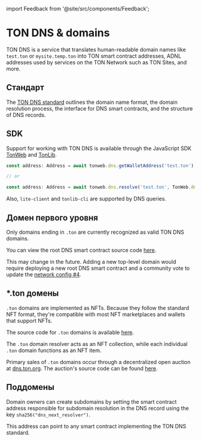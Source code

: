 import Feedback from '@site/src/components/Feedback';

# TON DNS & domains

TON DNS is a service that translates human-readable domain names like `test.ton` or `mysite.temp.ton` into TON smart contract addresses, ADNL addresses used by services on the TON Network such as TON Sites, and more.

## Стандарт

The [TON DNS standard](https://github.com/ton-blockchain/TIPs/issues/81) outlines the domain name format, the domain resolution process, the interface for DNS smart contracts, and the structure of DNS records.

## SDK

Support for working with TON DNS is available through the JavaScript SDK [TonWeb](https://github.com/toncenter/tonweb) and [TonLib](https://ton.org/#/apis/?id=_2-ton-api).

```js
const address: Address = await tonweb.dns.getWalletAddress('test.ton');

// or 

const address: Address = await tonweb.dns.resolve('test.ton', TonWeb.dns.DNS_CATEGORY_WALLET);
```

Also, `lite-client` and `tonlib-cli` are supported by DNS queries.

## Домен первого уровня

Only domains ending in `.ton` are currently recognized as valid TON DNS domains.

You can view the root DNS smart contract source code [here](https://github.com/ton-blockchain/dns-contract/blob/main/func/root-dns.fc).

This may change in the future. Adding a new top-level domain would require deploying a new root DNS smart contract and a community vote to update the [network config #4](https://ton.org/#/smart-contracts/governance?id=config).

## \*.ton домены

`.ton` domains are implemented as NFTs. Because they follow the standard NFT format, they're compatible with most NFT marketplaces and wallets that support NFTs.

The source code for `.ton` domains is available [here](https://github.com/ton-blockchain/dns-contract).

The `.ton` domain resolver acts as an NFT collection, while each individual `.ton` domain functions as an NFT item.

Primary sales of `.ton` domains occur through a decentralized open auction at [dns.ton.org](https://dns.ton.org). The auction's source code can be found [here](https://github.com/ton-blockchain/dns).

## Поддомены

Domain owners can create subdomains by setting the smart contract address responsible for subdomain resolution in the DNS record using the key `sha256("dns_next_resolver")`.

This address can point to any smart contract implementing the TON DNS standard. <Feedback />

